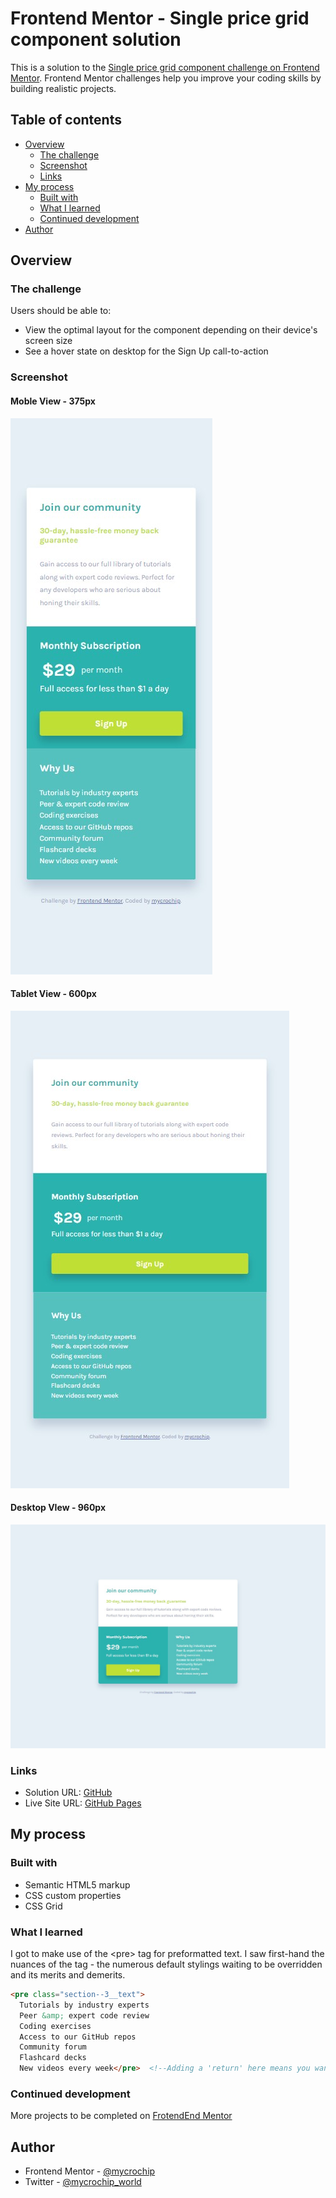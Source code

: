 # Frontend Mentor - Single price grid component solution

This is a solution to the [Single price grid component challenge on Frontend Mentor](https://www.frontendmentor.io/challenges/single-price-grid-component-5ce41129d0ff452fec5abbbc). Frontend Mentor challenges help you improve your coding skills by building realistic projects. 

## Table of contents

- [Overview](#overview)
  - [The challenge](#the-challenge)
  - [Screenshot](#screenshot)
  - [Links](#links)
- [My process](#my-process)
  - [Built with](#built-with)
  - [What I learned](#what-i-learned)
  - [Continued development](#continued-development)
- [Author](#author)



## Overview

### The challenge

Users should be able to:

- View the optimal layout for the component depending on their device's screen size
- See a hover state on desktop for the Sign Up call-to-action

### Screenshot

#### Moble View - 375px
![Moble View - 375px](images/screenshot--mobile.jpg)

#### Tablet View - 600px
![Tablet View - 600px](images/screenshot--tablet.jpg)

#### Desktop VIew - 960px
![Desktop VIew - 960px](images/screenshot--desktop.jpg)


### Links

- Solution URL: [GitHub](https://github.com/mycrochip/single-price-grid-component.git)
- Live Site URL: [GitHub Pages](https://mycrochip.github.io/single-price-grid-component/)



## My process

### Built with

- Semantic HTML5 markup
- CSS custom properties
- CSS Grid


### What I learned

I got to make use of the &lt;pre&gt; tag for preformatted text. I saw first-hand the nuances of the tag - the numerous default stylings waiting to be overridden and its merits and demerits.

```html
<pre class="section--3__text">
  Tutorials by industry experts
  Peer &amp; expert code review
  Coding exercises
  Access to our GitHub repos
  Community forum
  Flashcard decks
  New videos every week</pre>  <!--Adding a 'return' here means you want a new block of line-->
```


### Continued development

More projects to be completed on [FrotendEnd Mentor](https://www.frontendmentor.io/)



## Author

- Frontend Mentor - [@mycrochip](https://www.frontendmentor.io/profile/mycrochip)
- Twitter - [@mycrochip_world](https://www.twitter.com/mycrochip_world)